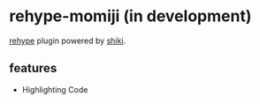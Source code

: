 # rehype-momiji (in development)

[rehype](https://github.com/rehypejs/rehype) plugin powered by [shiki](https://shiki.matsu.io/).

## features

- Highlighting Code
